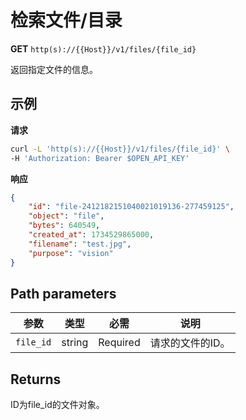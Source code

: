 # 检索文件/目录

**GET** `http(s)://{{Host}}/v1/files/{file_id}`

返回指定文件的信息。

## 示例

**请求**
```bash
curl -L 'http(s)://{{Host}}/v1/files/{file_id}' \
-H 'Authorization: Bearer $OPEN_API_KEY'
```

**响应**
```json
{
    "id": "file-2412182151040021019136-277459125",
    "object": "file",
    "bytes": 640549,
    "created_at": 1734529865000,
    "filename": "test.jpg",
    "purpose": "vision"
}
```

## Path parameters

| 参数 | 类型 | 必需 | 说明 |
|-----|------|------|------|
| `file_id` | string | Required | 请求的文件的ID。 |

## Returns
ID为file_id的文件对象。

